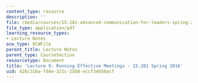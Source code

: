 ```yaml
---
content_type: resource
description: ''
file: /media/courses/15-281-advanced-communication-for-leaders-spring-2016/426c316afd4e321c25b8eccf3eb50acf_MIT15_281S16_Lec9.pdf
file_type: application/pdf
learning_resource_types:
- Lecture Notes
ocw_type: OCWFile
parent_title: Lecture Notes
parent_type: CourseSection
resourcetype: Document
title: 'Lecture 9: Running Effective Meetings - 15.281 Spring 2016'
uid: 426c316a-fd4e-321c-25b8-eccf3eb50acf
---
```

